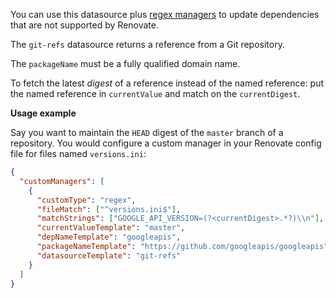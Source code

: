 You can use this datasource plus [regex managers](https://docs.renovatebot.com/modules/manager/regex/) to update dependencies that are not supported by Renovate.

The `git-refs` datasource returns a reference from a Git repository.

The `packageName` must be a fully qualified domain name.

To fetch the latest _digest_ of a reference instead of the named reference: put the named reference in `currentValue` and match on the `currentDigest`.

**Usage example**

Say you want to maintain the `HEAD` digest of the `master` branch of a repository.
You would configure a custom manager in your Renovate config file for files named `versions.ini`:

```json
{
  "customManagers": [
    {
      "customType": "regex",
      "fileMatch": ["^versions.ini$"],
      "matchStrings": ["GOOGLE_API_VERSION=(?<currentDigest>.*?)\\n"],
      "currentValueTemplate": "master",
      "depNameTemplate": "googleapis",
      "packageNameTemplate": "https://github.com/googleapis/googleapis",
      "datasourceTemplate": "git-refs"
    }
  ]
}
```
